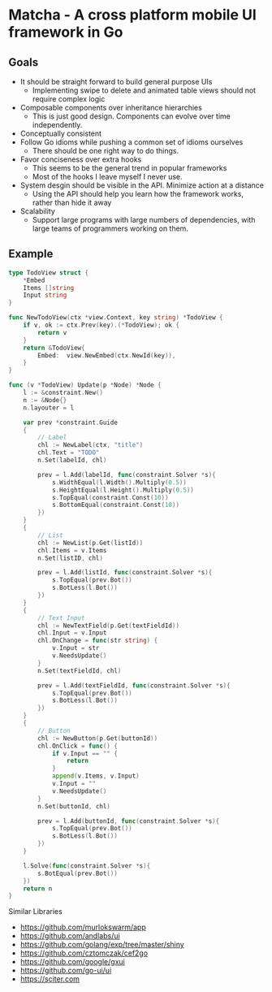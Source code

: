 # Matcha - A cross platform mobile UI framework in Go

## Goals
* It should be straight forward to build general purpose UIs
	* Implementing swipe to delete and animated table views should not require complex logic
* Composable components over inheritance hierarchies
	* This is just good design. Components can evolve over time independently.
* Conceptually consistent
* Follow Go idioms while pushing a common set of idioms ourselves
	* There should be one right way to do things.
* Favor conciseness over extra hooks
	* This seems to be the general trend in popular frameworks
	* Most of the hooks I leave myself I never use.
* System desgin should be visible in the API. Minimize action at a distance
	* Using the API should help you learn how the framework works, rather than hide it away
* Scalability
	* Support large programs with large numbers of dependencies, with large teams of programmers working on them.

## Example

```go
type TodoView struct {
	*Embed
	Items []string
	Input string
}

func NewTodoView(ctx *view.Context, key string) *TodoView {
	if v, ok := ctx.Prev(key).(*TodoView); ok {
		return v
	}
	return &TodoView{
		Embed:  view.NewEmbed(ctx.NewId(key)),
	}
}

func (v *TodoView) Update(p *Node) *Node {
	l := &constraint.New()
	n := &Node{}
	n.layouter = l

	var prev *constraint.Guide
	{
		// Label
		chl := NewLabel(ctx, "title")
		chl.Text = "TODO"
		n.Set(labelId, chl)

		prev = l.Add(labelId, func(constraint.Solver *s){
			s.WidthEqual(l.Width().Multiply(0.5))
			s.HeightEqual(l.Height().Multiply(0.5))
			s.TopEqual(constraint.Const(10))
			s.BottomEqual(constraint.Const(10))
		})
	}
	{
		// List
		chl := NewList(p.Get(listId))
		chl.Items = v.Items
		n.Set(listID, chl)

		prev = l.Add(listId, func(constraint.Solver *s){
			s.TopEqual(prev.Bot())
			s.BotLess(l.Bot())
		})
	}
	{
		// Text Input
		chl := NewTextField(p.Get(textFieldId))
		chl.Input = v.Input
		chl.OnChange = func(str string) {
			v.Input = str
			v.NeedsUpdate()
		}
		n.Set(textFieldId, chl)

		prev = l.Add(textFieldId, func(constraint.Solver *s){
			s.TopEqual(prev.Bot())
			s.BotLess(l.Bot())
		})
	}
	{
		// Button
		chl := NewButton(p.Get(buttonId))
		chl.OnClick = func() {
			if v.Input == "" {
				return
			}
			append(v.Items, v.Input)
			v.Input = ""
			v.NeedsUpdate()
		}
		n.Set(buttonId, chl)

		prev = l.Add(buttonId, func(constraint.Solver *s){
			s.TopEqual(prev.Bot())
			s.BotLess(l.Bot())
		})
	}

	l.Solve(func(constraint.Solver *s){
		s.BotEqual(prev.Bot())
	})
	return n
}
```

Similar Libraries

* https://github.com/murlokswarm/app
* https://github.com/andlabs/ui
* https://github.com/golang/exp/tree/master/shiny
* https://github.com/cztomczak/cef2go
* https://github.com/google/gxui
* https://github.com/go-ui/ui
* https://sciter.com